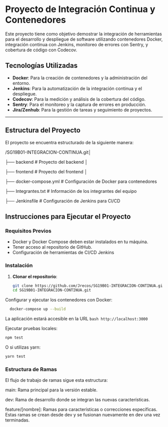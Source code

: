 # Proyecto de Integración Continua y Contenedores

Este proyecto tiene como objetivo demostrar la integración de herramientas para el desarrollo y despliegue de software utilizando contenedores Docker, integración continua con Jenkins, monitoreo de errores con Sentry, y cobertura de código con Codecov.

## Tecnologías Utilizadas

- **Docker**: Para la creación de contenedores y la administración del entorno.
- **Jenkins**: Para la automatización de la integración continua y el despliegue.
- **Codecov**: Para la medición y análisis de la cobertura del código.
- **Sentry**: Para el monitoreo y la captura de errores en producción.
- **Jira/Zenhub**: Para la gestión de tareas y seguimiento de proyectos.

---

## Estructura del Proyecto

El proyecto se encuentra estructurado de la siguiente manera:

/SG19B01-INTEGRACION-CONTINUA.git│ 

├── backend # Proyecto del backend │

├── frontend # Proyecto del frontend │ 

├── docker-compose.yml # Configuración de Docker para contenedores

├── Integrantes.txt # Información de los integrantes del equipo 

├── Jenkinsfile # Configuración de Jenkins para CI/CD


## Instrucciones para Ejecutar el Proyecto

### Requisitos Previos

- Docker y Docker Compose deben estar instalados en tu máquina.
- Tener acceso al repositorio de GitHub.
- Configuración de herramientas de CI/CD Jenkins

### Instalación

1. **Clonar el repositorio**:

   ```bash
   git clone https://github.com/Jrecos/SG19B01-INTEGRACION-CONTINUA.git
   cd SG19B01-INTEGRACION-CONTINUA.git
    ```
  
Configurar y ejecutar los contenedores con Docker:
  ```bash
    docker-compose up --build
 ```

La aplicación estará accesible en la URL ```bash http://localhost:3000 ```

Ejecutar pruebas locales:

```bash
npm test
```

O si utilizas yarn:

```bash
yarn test
```


### Estructura de Ramas

El flujo de trabajo de ramas sigue esta estructura:

main: Rama principal para la versión estable.

dev: Rama de desarrollo donde se integran las nuevas características.

feature/[nombre]: Ramas para características o correcciones específicas. Estas ramas se crean desde dev y se fusionan nuevamente en dev una vez terminadas.
